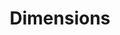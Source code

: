 ---
layout: default
bigquery: https://console.cloud.google.com/bigquery?p=covid-19-dimensions-ai&page=table&d=data&t=publications
contributors: Digital Science, https://www.digital-science.com/
cost: Free for personal, non-commercial use.
description: Dimensions contains more than 100 million publications, ranging from
  articles published in scholarly journals, books and book chapters, to preprints
  and conference proceedings. All publications are contextualized with linked data
  sets, funding, publications, patents, clinical trials, and policy documents. You
  can also view associated categories, funders, institutions, and researcher profiles.
documentation: https://docs.dimensions.ai/bigquery/index.html
last_edit: 04/13/2022, 05:24:51
location: https://www.dimensions.ai/products/free/
maintained_by: Digital Science, https://www.digital-science.com/
schema_fields:
- investigators
- funding_currency
- end_year
- funding_cad
- research_orgs
- research_org_state_names
- acronym
- patent_ids
- funder_org_cities
- research_org_cities
- associated_publication_doi
- category_hrcs_rac
- assignee_orgs
- funder_orgs
- expiration_year
- associated_grant_ids
- funding_gbp
- book_series_title
- journal_lists
- filing_date
- current_assignee
- original_assignee
- category_rcdc
- funding_nzd
- start_date
- end_date
- funder_org
- type
- category_icrp_ct
- language
- publication_date
- funding_chf
- date_print
- links
- inventor_names
- current_assignee_orgs
- category_sdg
- repository_name
- altmetrics
- authors
- interventions
- date_inserted
- repository_url
- funder_org_countries
- email_address
- granted_date
- filing_year
- date_imported_gbq
- assignee_countries
- proceedings_title
- funding_eur
- researcher_ids
- brief_title
- mesh_headings
- wikipedia_url
- funder_countries
- address
- priority_date
- acknowledgements
- license
- title
- parent_id
- research_org_city_names
- concepts
- editors
- date
- aliases
- ipcr
- granted_year
- citation_string
- gender
- isbn
- associated_publication_arxiv_id
- name
- abstract
- funding_details
- status
- category_hrcs_hc
- family_id
- id
- original_assignee_orgs
- acronyms
- supporting_grant_ids
- category_for
- organisation_details
- research_org_country_names
- foa_number
- jurisdiction
- funding_cny
- application_number
- registry
- associated_publication_id
- reference_ids
- publication_year
- volume
- citations_count
- current_assignee_countries
- established
- description
- legal_events
- category_bra
- arxiv_id
- category_uoa
- source_id
- original_title
- embargo_date
- external_ids
- expiration_date
- pmcid
- book_title
- funding_jpy
- publisher
- journal
- funder_org_acronyms
- funder_org_state_codes
- pmid
- cpc
- funding_aud
- resulting_publication_ids
- types
- subtitles
- resulting_publication_doi
- research_org_state_codes
- associated_publication_pmid
- relationships
- family_members_ids
- publication_ids
- original_abstract
- categories
- funding_amount
- created_date
- date_modified
- priority_year
- cited_by_ids
- mesh_terms
- open_access_categories_v2
- year
- category_hra
- filing_status
- kind
- start_year
- conference
- linkout
- labels
- conditions
- date_online
- date_normal
- pages
- citations
- original_assignee_countries
- open_access_categories
- eisbn
- clinical_trial_ids
- family_count
- metrics
- category_icrp_cso
- doi
- legal_status
- grant_number
- phase
- active_years
- research_org_countries
- funding_usd
- issue
- repository_id
shortname: dimensions
tags:
- scholarly literature
- patents
- funding
- clinical trials
- academic profiles
terms_of_use: 'Use of both the Dimensions COVID-19 dataset and full Dimensions dataset
  are subject to the Dimensions Terms of use: https://www.dimensions.ai/policies-terms-legal '
title: Dimensions
uuid: dcff88bd-fe6b-4fdb-8159-809bf9d7bc1c
---